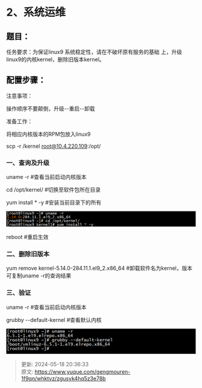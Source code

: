 # 2、系统运维

## **<font style="color:rgb(0,0,0);">题目：</font>**
 任务要求：为保证linux9 系统稳定性，请在不破坏原有服务的基础 上，升级linux9的内核kernel，删除旧版本kernel。  

## <font style="color:rgb(0,0,0);">配置步骤：</font>
注意事项：

操作顺序不要颠倒，升级--重启--卸载

准备工作：

将相应内核版本的RPM包放入linux9

scp -r /kernel root@10.4.220.109:/opt/

### 一、查询及升级
uname -r   #查看当前启动内核版本

cd /opt/kernel/   #切换至软件包所在目录

yum install * -y   #安装当前目录下的所有

![1716029914839-76a205fc-a980-42ef-89eb-272869dfaaff.png](./img/xRopeO8AH83T9mhe/1716029914839-76a205fc-a980-42ef-89eb-272869dfaaff-340627.png)

reboot #重启生效

### 二、删除旧版本
yum remove kernel-5.14.0-284.11.1.el9_2.x86_64   #卸载软件名为kernel，版本可复制uname -r的查询结果

### 三、验证
uname -r				#查看当前启动内核版本

grubby --default-kernel  #查看默认内核

![1716030236168-dff5bbfc-ee96-4504-ac4d-6731938f7d58.png](./img/xRopeO8AH83T9mhe/1716030236168-dff5bbfc-ee96-4504-ac4d-6731938f7d58-797565.png)







> 更新: 2024-05-18 20:36:33  
> 原文: <https://www.yuque.com/gengmouren-1f9qn/whktvz/zgusyk4hq5z3e78b>